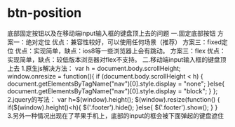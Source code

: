 # btn-position
底部固定按钮以及在移动端input输入框的键盘顶上去的问题
一.固定底部按钮
方案一：绝对定位
优点：兼容性较好，可以使用任何场景（推荐）
方案三：fixed定位
优点：实现简单，缺点：ios8等一些浏览器上会有跳动。
方案三：flex
优点：实现简单，缺点：较低版本浏览器对flex不支持。
二.移动端input输入框的键盘顶上去
1.原生js解决方法：
var h = document.body.scrollHeight;
    window.onresize = function(){
        if (document.body.scrollHeight < h) {
            document.getElementsByTagName("nav")[0].style.display = "none";
        }else{
            document.getElementsByTagName("nav")[0].style.display = "block";
        }
    };
2.jquery的写法：
 var h=$(window).height();
    $(window).resize(function() {
       if($(window).height()<h){
           $('.footer').hide();
        }else{
           $('.footer').show();
        }
     }     
3.另外一种情况出现在了苹果手机上，底部的input的框会被下面弹起的键盘遮住
<script type="text/javascript">
    $("input").on("click", function() {
        setTimeout(function(){ 
            document.body.scrollTop = document.body.scrollHeight; 
        },300); 
    })
</script>
